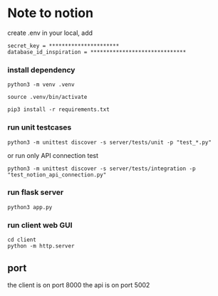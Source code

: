 # Note to notion

create .env in your local, add

````
secret_key = **********************
database_id_inspiration = ******************************
````

### install dependency
```
python3 -m venv .venv

source .venv/bin/activate

pip3 install -r requirements.txt
```

### run unit testcases
```
python3 -m unittest discover -s server/tests/unit -p "test_*.py"

```

or run only API connection test
```
python3 -m unittest discover -s server/tests/integration -p "test_notion_api_connection.py"
```

### run flask server
```
python3 app.py
```

### run client web GUI
```
cd client
python -m http.server
```

## port
 the client is on port 8000
 the api is on port 5002